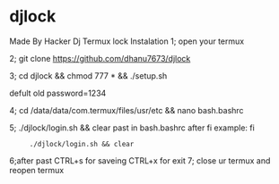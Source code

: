 # djlock
Made By Hacker Dj 
 Termux lock
Instalation
1; open your termux 



2; git clone https://github.com/dhanu7673/djlock





3; cd djlock && chmod 777 * && ./setup.sh



   defult old password=1234



4; cd /data/data/com.termux/files/usr/etc && nano bash.bashrc



5; ./djlock/login.sh && clear    past in bash.bashrc after fi 
example: fi

         ./djlock/login.sh && clear
         
6;after past CTRL+s for saveing
             CTRL+x for exit 
7; close ur termux and reopen termux

